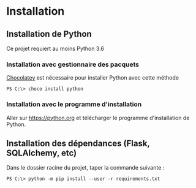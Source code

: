 # Installation

## Installation de Python

Ce projet requiert au moins Python 3.6

### Installation avec gestionnaire des pacquets

[Chocolatey][chocolatey] est nécessaire pour installer Python avec cette méthode

```shell
PS C:\> choco install python
```

### Installation avec le programme d'installation

Aller sur https://python.org et télécharger le programme d'installation de Python.

## Installation des dépendances (Flask, SQLAlchemy, etc)

Dans le dossier racine du projet, taper la commande suivante :

```shell
PS C:\> python -m pip install --user -r requirements.txt
```

[chocolatey]: https://chocolatey.org
